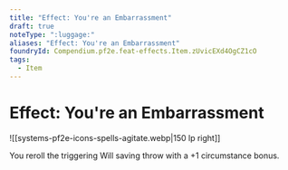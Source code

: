 ```yaml
---
title: "Effect: You're an Embarrassment"
draft: true
noteType: ":luggage:"
aliases: "Effect: You're an Embarrassment"
foundryId: Compendium.pf2e.feat-effects.Item.zUvicEXd4OgCZ1cO
tags:
  - Item
---
```


# Effect: You're an Embarrassment
![[systems-pf2e-icons-spells-agitate.webp|150 lp right]]

You reroll the triggering Will saving throw with a +1 circumstance bonus.
